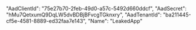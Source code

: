 "AadClientId": "75e27b70-2feb-49d0-a57c-5492d660ddcf", "AadSecret": "hMu7QetxumQ9DqLW5dvBDBjBFvcgTGknxry", "AadTenantId": "ba211445-cf5e-4581-8889-ed32faa7e143", "Name": "LeakedApp"
